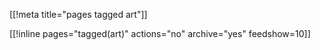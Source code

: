 [[!meta title="pages tagged art"]]

[[!inline pages="tagged(art)" actions="no" archive="yes"
feedshow=10]]
